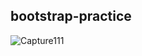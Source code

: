 ## bootstrap-practice
![Capture111](https://user-images.githubusercontent.com/78377017/124176483-c3534880-dad0-11eb-8595-56f509b4f966.PNG)

